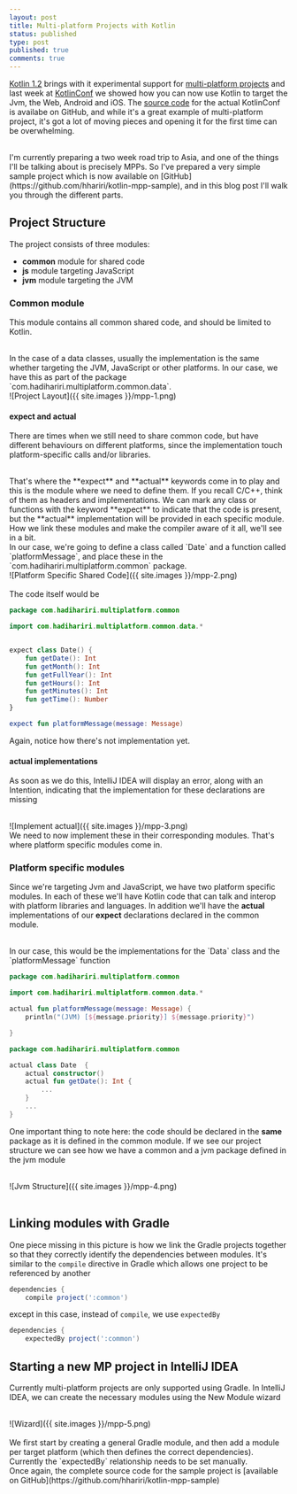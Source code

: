 ```yaml
---
layout: post
title: Multi-platform Projects with Kotlin
status: published
type: post
published: true
comments: true
---
```


[Kotlin 1.2](https://blog.jetbrains.com/kotlin/2017/11/kotlinconf-keynote-recap/) brings with it experimental support for [multi-platform projects](https://kotlinlang.org/docs/reference/multiplatform.html) and last week at [KotlinConf](https://kotlinconf.com) we showed how you can now
use Kotlin to target the Jvm, the Web, Android and iOS. The [source code](https://github.com/JetBrains/kotlinconf-app) for the actual KotlinConf is availabe on GitHub, and while it's a great example
of multi-platform project, it's got a lot of moving pieces and opening it for the first time can be overwhelming. 

<br/>
I'm currently preparing a two week road trip to Asia, and one of the things I'll be talking about is precisely MPPs. So I've prepared a very simple sample project which is now available on [GitHub](https://github.com/hhariri/kotlin-mpp-sample), and in this
blog post I'll walk you through the different parts.

## Project Structure

The project consists of three modules:

* **common** module for shared code
* **js** module targeting JavaScript
* **jvm** module targeting the JVM



### Common module

This module contains all common shared code, and should be limited to Kotlin. 

<br/>
In the case of a data classes, usually the implementation is the same
whether targeting the JVM, JavaScript or other platforms. In our case, we have this as part of the package `com.hadihariri.multiplatform.common.data`.

<br/>
![Project Layout]({{ site.images }}/mpp-1.png)
<br/>

#### expect and actual 

There are times when we still need to share common code, but have different behaviours on different platforms, since the implementation touch
platform-specific calls and/or libraries. 

<br/>
That's where the **expect** and **actual** keywords come in to play and this is the module where we need to define them. If you recall C/C++, think of them as headers and implementations. We can mark any class or functions with the keyword
**expect** to indicate that the code is present, but the **actual** implementation will be provided in each specific module. How we link these modules and make the compiler aware of it all, we'll see in a bit. 

<br/>
In our case, we're going to define a class called `Date` and a function called `platformMessage`, and place these in the `com.hadihariri.multiplatform.common` package.

<br/>
![Platform Specific Shared Code]({{ site.images }}/mpp-2.png)
<br/>


<br/>
The code itself would be

```kotlin
package com.hadihariri.multiplatform.common

import com.hadihariri.multiplatform.common.data.*


expect class Date() {
    fun getDate(): Int
    fun getMonth(): Int
    fun getFullYear(): Int
    fun getHours(): Int
    fun getMinutes(): Int
    fun getTime(): Number
}

expect fun platformMessage(message: Message)
```

Again, notice how there's not implementation yet.

#### **actual** implementations

As soon as we do this, IntelliJ IDEA will display an error, along with an Intention, indicating that the implementation for these declarations are missing

<br/>
![Implement actual]({{ site.images }}/mpp-3.png)


<br/>
We need to now implement these in their corresponding modules. That's where platform specific modules come in. 

### Platform specific modules

Since we're targeting Jvm and JavaScript, we have two platform specific modules. In each of these we'll have 
Kotlin code that can talk and interop with platform libraries and languages. In addition we'll have the **actual** implementations of our **expect** declarations declared in the common module.

<br/>
In our case, this would be the implementations for the `Data` class and the `platformMessage` function

```kotlin
package com.hadihariri.multiplatform.common

import com.hadihariri.multiplatform.common.data.*

actual fun platformMessage(message: Message) {
    println("(JVM) [${message.priority}] ${message.priority}")

}
```

```kotlin
package com.hadihariri.multiplatform.common

actual class Date  {
    actual constructor()
    actual fun getDate(): Int {
        ...
    }
    ...
}
```

One important thing to note here: the code should be declared in the **same** package as it is defined in the common module. If we see our project structure
we can see how we have a common and a jvm package defined in the jvm module

<br/>
![Jvm Structure]({{ site.images }}/mpp-4.png)
<br/>

<br/>

## Linking modules with Gradle

One piece missing in this picture is how we link the Gradle projects together so that they correctly identify the dependencies between modules. It's similar to the `compile` directive in Gradle
which allows one project to be referenced by another 

```groovy
dependencies {
    compile project(':common')
```

except in this case, instead of `compile`, we use `expectedBy`

```groovy
dependencies {
    expectedBy project(':common')
```

## Starting a new MP project in IntelliJ IDEA

Currently multi-platform projects are only supported using Gradle. In IntelliJ IDEA, we can create the necessary modules using the New Module wizard

<br/>
![Wizard]({{ site.images }}/mpp-5.png)
<br/>

<br/>
We first start by creating a general Gradle module, and then add a module per target platform (which then defines the correct dependencies). Currently the `expectedBy` relationship needs to be set manually.


<br/>
Once again, the complete source code for the sample project is [available on GitHub](https://github.com/hhariri/kotlin-mpp-sample)
